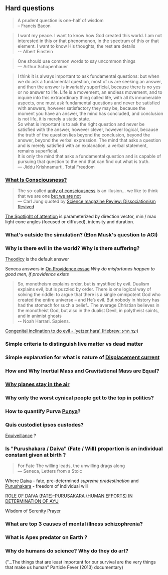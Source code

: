 ## Hard questions

> A prudent question is one-half of wisdom  
> – Francis Bacon

> I want my peace. I want to know how God created this world. I am not interested in this or that phenomenon, in the spectrum of this or that element. I want to know His thoughts, the rest are details  
> -- Albert Einstein

> One should use common words to say uncommon things  
> ― Arthur Schopenhauer

> I think it is always important to ask fundamental questions: but when we do ask a fundamental question, most of us are seeking an answer, and then the answer is invariably superficial, because there is no yes or no answer to life. Life is a movement, an endless movement, and to inquire into this extraordinary thing called life, with all its innumerable aspects, one must ask fundamental questions and never be satisfied with answers, however satisfactory they may be, because the moment you have an answer, the mind has concluded, and conclusion is not life, it is merely a static state.  
> So what is important is to ask the right question and never be satisfied with the answer, however clever, however logical, because the truth of the question lies beyond the conclusion, beyond the answer, beyond the verbal expression. The mind that asks a question and is merely satisfied with an explanation, a verbal statement, remains superficial.  
> It is only the mind that asks a fundamental question and is capable of pursuing that question to the end that can find out what is truth.  
> ― Jiddu Krishnamurti, Total Freedom


### [What Is Consciousness?](https://en.wikipedia.org/wiki/Hard_problem_of_consciousness)

> The so-called [unity of consciousness](https://plato.stanford.edu/entries/consciousness-unity/) is an illusion… we like to think that we are one [but we are not](https://en.wikipedia.org/wiki/Divided_consciousness)  
> — Carl Jung quoted by [Science magazine Review: Dissociationism Revived](https://science.sciencemag.org/content/200/4342/654)

[The Spotlight of attention]((https://en.wikipedia.org/wiki/The_Doors_of_Perception)) is parameterized by direction vector, min / max light cone angles (focused or diffused), intensity and duration.


### What's outside the simulation? (Elon Musk's question to AGI)


### Why is there evil in the world? Why is there suffering?
[Theodicy](https://en.wikipedia.org/wiki/Theodicy) is the default answer

Seneca answers in [On Providence essae](https://en.wikipedia.org/wiki/De_Providentia) _Why do misfortunes happen to good men, if providence exists_ 

> So, monotheism explains order, but is mystified by evil. Dualism explains evil,  but is puzzled by order. There is one logical way of solving the riddle: to argue  that there is a single omnipotent God who created the entire universe – and He’s  evil. But nobody in history has had the stomach for such a belief.. The average Christian believes in the monotheist God, but  also in the dualist Devil, in polytheist saints, and in animist ghosts  
> -- Noah Harrari. Sapiens. 

[Congenital inclination to do evil - 'yetzer hara' (Hebrew: יֵצֶר הַרַע)](https://en.wikipedia.org/wiki/Yetzer_hara)


### Simple criteria to distinguish live matter vs dead matter

### Simple explanation for what is nature of [Displacement current](https://en.wikipedia.org/wiki/Displacement_current)

### How and Why Inertial Mass and Gravitational Mass are Equal?

### [Why planes stay in the air](https://www.scientificamerican.com/article/no-one-can-explain-why-planes-stay-in-the-air/)

### Why only the worst cynical people get to the top in politics?

### How to quantify Purva [Punya](https://en.wikipedia.org/wiki/Punya)?

### Quis custodiet ipsos custodes?

[Equiveillance](https://en.wikipedia.org/wiki/Equiveillance) ?

### Is "Purushakara / Daiva" (Fate / Will) proportion is an individual constant given at birth ?

> For Fate The willing leads, the unwilling drags along  
> ― Seneca, Letters from a Stoic


Where [Daiva](https://www.wisdomlib.org/definition/daiva) - fate, pre-determined _supreme predestination_ and [Purushakara](https://www.wisdomlib.org/definition/purushakara) - freedom of individual will

[ROLE OF DAIVA (FATE)–PURUSAKARA (HUMAN EFFORTS) IN DETERMINATION OF AYU](http://www.ijariie.com/AdminUploadPdf/ROLE_OF_DAIVA__FATE_%E2%80%93PURUSAKARA__HUMAN_EFFORTS__IN_DETERMINATION_OF_AYU_ijariie10958.pdf)

Wisdom of [Serenity Prayer](https://en.wikipedia.org/wiki/Serenity_Prayer)

### What are top 3 causes of mental illness schizophrenia?

### What is Apex predator on Earth ?

### Why do humans do science? Why do they do art? 
("...The things that are least important for our survival are the very things that make us human”  Particle Fever (2013) documentary)
